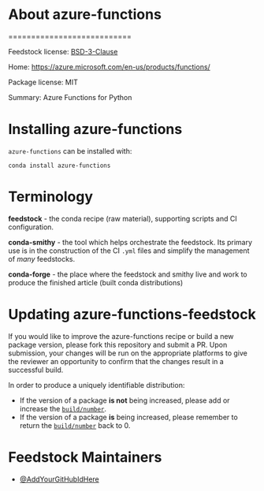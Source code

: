 
# About azure-functions
===========================

Feedstock license: [BSD-3-Clause](https://github.com/AnacondaRecipes/azure-functions/blob/main/LICENSE.txt)

Home: https://azure.microsoft.com/en-us/products/functions/

Package license: MIT

Summary: Azure Functions for Python


Installing azure-functions
================

`azure-functions` can be installed with:

```
conda install azure-functions
```

Terminology
===========

**feedstock** - the conda recipe (raw material), supporting scripts and CI configuration.

**conda-smithy** - the tool which helps orchestrate the feedstock.
                   Its primary use is in the construction of the CI ``.yml`` files
                   and simplify the management of *many* feedstocks.

**conda-forge** - the place where the feedstock and smithy live and work to
                  produce the finished article (built conda distributions)


Updating azure-functions-feedstock
========================

If you would like to improve the azure-functions recipe or build a new
package version, please fork this repository and submit a PR. Upon submission,
your changes will be run on the appropriate platforms to give the reviewer an
opportunity to confirm that the changes result in a successful build.

In order to produce a uniquely identifiable distribution:
 * If the version of a package **is not** being increased, please add or increase
   the [``build/number``](https://docs.conda.io/projects/conda-build/en/latest/resources/define-metadata.html#build-number-and-string).
 * If the version of a package **is** being increased, please remember to return
   the [``build/number``](https://docs.conda.io/projects/conda-build/en/latest/resources/define-metadata.html#build-number-and-string)
   back to 0.

Feedstock Maintainers
=====================

* [@AddYourGitHubIdHere](https://github.com/AddYourGitHubIdHere/)


